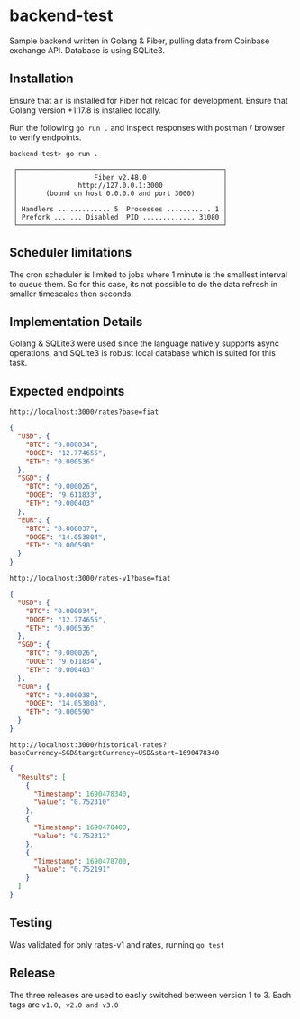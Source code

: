 # backend-test

Sample backend written in Golang & Fiber, pulling data from Coinbase exchange API. Database is using SQLite3.

## Installation

Ensure that air is installed for Fiber hot reload for development.
Ensure that Golang version +1.17.8 is installed locally.

Run the following `go run .` and inspect responses with postman / browser to verify endpoints.

```
backend-test> go run .

 ┌───────────────────────────────────────────────────┐
 │                   Fiber v2.48.0                   │
 │               http://127.0.0.1:3000               │
 │       (bound on host 0.0.0.0 and port 3000)       │
 │                                                   │
 │ Handlers ............. 5  Processes ........... 1 │
 │ Prefork ....... Disabled  PID ............. 31080 │
 └───────────────────────────────────────────────────┘
```

## Scheduler limitations

The cron scheduler is limited to jobs where 1 minute is the smallest interval to queue them. So for this case, its not possible to do the data refresh in smaller timescales then seconds.

## Implementation Details

Golang & SQLite3 were used since the language natively supports async operations, and SQLite3 is robust local database which is suited for this task.

## Expected endpoints

`http://localhost:3000/rates?base=fiat`

```json
{
  "USD": {
    "BTC": "0.000034",
    "DOGE": "12.774655",
    "ETH": "0.000536"
  },
  "SGD": {
    "BTC": "0.000026",
    "DOGE": "9.611833",
    "ETH": "0.000403"
  },
  "EUR": {
    "BTC": "0.000037",
    "DOGE": "14.053804",
    "ETH": "0.000590"
  }
}
```

`http://localhost:3000/rates-v1?base=fiat`

```json
{
  "USD": {
    "BTC": "0.000034",
    "DOGE": "12.774655",
    "ETH": "0.000536"
  },
  "SGD": {
    "BTC": "0.000026",
    "DOGE": "9.611834",
    "ETH": "0.000403"
  },
  "EUR": {
    "BTC": "0.000038",
    "DOGE": "14.053808",
    "ETH": "0.000590"
  }
}
```

`http://localhost:3000/historical-rates?baseCurrency=SGD&targetCurrency=USD&start=1690478340`

```json
{
  "Results": [
    {
      "Timestamp": 1690478340,
      "Value": "0.752310"
    },
    {
      "Timestamp": 1690478400,
      "Value": "0.752312"
    },
    {
      "Timestamp": 1690478700,
      "Value": "0.752191"
    }
  ]
}
```

## Testing

Was validated for only rates-v1 and rates, running `go test`

## Release

The three releases are used to easliy switched between version 1 to 3. Each tags are `v1.0, v2.0 and v3.0`

